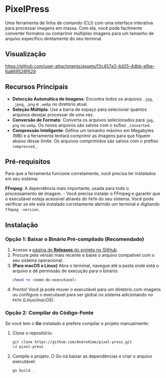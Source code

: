 # PixelPress

Uma ferramenta de linha de comando (CLI) com uma interface interativa para processar imagens em massa. Com ela, você pode facilmente converter formatos ou comprimir múltiplas imagens para um tamanho de arquivo específico diretamente do seu terminal.

## Visualização

https://github.com/user-attachments/assets/f3c457a3-4d25-4dbb-afbe-6a869526f629

## Recursos Principais

-   **Detecção Automática de Imagens**: Encontra todos os arquivos `.jpg`, `.jpeg`, `.png` e `.webp` no diretório atual.
-   **Seleção Múltipla**: Use a barra de espaço para selecionar quantos arquivos desejar processar de uma vez.
-   **Conversão de Formato**: Converta os arquivos selecionados para `jpg`, `png` ou `webp`. Os novos arquivos são salvos com o sufixo `_converted`.
-   **Compressão Inteligente**: Defina um tamanho máximo em Megabytes (MB) e a ferramenta tentará comprimir as imagens para que fiquem abaixo desse limite.
    Os arquivos comprimidos são salvos com o prefixo `compressed_`.

## Pré-requisitos

Para que a ferramenta funcione corretamente, você precisa ter instalados em seu sistema:

**FFmpeg**: A dependência mais importante, usada para todo o processamento de imagem. - Você precisa instalar o FFmpeg e garantir que o executável esteja acessível através do `PATH` do seu sistema. Você pode verificar se ele está instalado corretamente abrindo um terminal e digitando `ffmpeg -version`.

## Instalação

### Opção 1: Baixar o Binário Pré-compilado (Recomendado)

1.  Acesse a [página de **Releases** do projeto no GitHub](https://github.com/AndreXime/pixel-press/releases).
2.  Procure pela versão mais recente e baixe o arquivo compatível com o seu sistema operacional.
3.  **(Para macOS e Linux)** Abra o terminal, navegue até a pasta onde está o arquivo e dê permissão de execução para o binário:
    ```bash
    chmod +x <nome-do-executavel>
    ```
4.  Pronto\! Você já pode mover o executável para um diretório com imagens ou configure o executavel para ser global no sistema adicionando no `PATH` _(Linux/macOS)_.

### Opção 2: Compilar do Código-Fonte

Se você tem o **Go** instalado e prefere compilar o projeto manualmente:

1.  Clone o repositório:

    ```bash
    git clone https://github.com/AndreXime/pixel-press.git
    cd pixel-press
    ```

2.  Compile o projeto. O Go irá baixar as dependências e criar o arquivo executável:

    ```bash
    go build .
    ```

